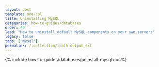 ```yaml
---
layout: post
template: one-col
title: Uninstalling MySQL
categories: how-to-guides/databases
order: 40
lead: "How to uninstall default MySQL components on your own servers"
legacy: false
tags: ["mysql"]
permalink: /:collection/:path:output_ext
---
```

{% include how-to-guides/databases/uninstall-mysql.md %}